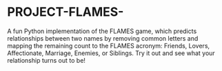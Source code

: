 # PROJECT-FLAMES-
A fun Python implementation of the FLAMES game, which predicts relationships between two names by removing common letters and mapping the remaining count to the FLAMES acronym: Friends, Lovers, Affectionate, Marriage, Enemies, or Siblings. Try it out and see what your relationship turns out to be!
